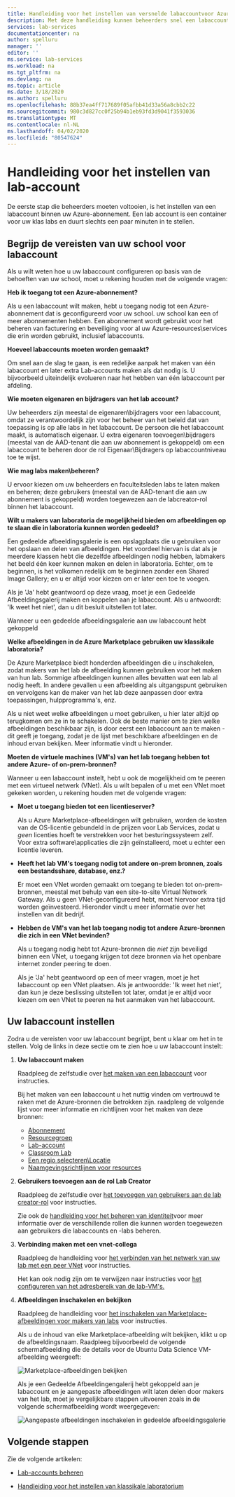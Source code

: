 ```yaml
---
title: Handleiding voor het instellen van versnelde labaccountvoor Azure Lab Services
description: Met deze handleiding kunnen beheerders snel een labaccount instellen voor gebruik binnen hun school.
services: lab-services
documentationcenter: na
author: spelluru
manager: ''
editor: ''
ms.service: lab-services
ms.workload: na
ms.tgt_pltfrm: na
ms.devlang: na
ms.topic: article
ms.date: 3/18/2020
ms.author: spelluru
ms.openlocfilehash: 88b37ea4ff717689f05afbb41d33a56a8cbb2c22
ms.sourcegitcommit: 980c3d827cc0f25b94b1eb93fd3d9041f3593036
ms.translationtype: MT
ms.contentlocale: nl-NL
ms.lasthandoff: 04/02/2020
ms.locfileid: "80547624"
---
```

# <a name="lab-account-setup-guide"></a>Handleiding voor het instellen van lab-account

De eerste stap die beheerders moeten voltooien, is het instellen van een labaccount binnen uw Azure-abonnement.  Een lab account is een container voor uw klas labs en duurt slechts een paar minuten in te stellen.

## <a name="understand-your-schools-lab-account-requirements"></a>Begrijp de vereisten van uw school voor labaccount

Als u wilt weten hoe u uw labaccount configureren op basis van de behoeften van uw school, moet u rekening houden met de volgende vragen:

**Heb ik toegang tot een Azure-abonnement?**

Als u een labaccount wilt maken, hebt u toegang nodig tot een Azure-abonnement dat is geconfigureerd voor uw school. uw school kan een of meer abonnementen hebben.  Een abonnement wordt gebruikt voor het beheren van facturering en beveiliging voor al uw Azure-resources\services die erin worden gebruikt, inclusief labaccounts.

**Hoeveel labaccounts moeten worden gemaakt?**

Om snel aan de slag te gaan, is een redelijke aanpak het maken van één labaccount en later extra Lab-accounts maken als dat nodig is.  U bijvoorbeeld uiteindelijk evolueren naar het hebben van één labaccount per afdeling.

**Wie moeten eigenaren en bijdragers van het lab account?**

Uw beheerders zijn meestal de eigenaren\bijdragers voor een labaccount, omdat ze verantwoordelijk zijn voor het beheer van het beleid dat van toepassing is op alle labs in het labaccount.  De persoon die het labaccount maakt, is automatisch eigenaar.  U extra eigenaren toevoegen\bijdragers (meestal van de AAD-tenant die aan uw abonnement is gekoppeld) om een labaccount te beheren door de rol Eigenaar\Bijdragers op labaccountniveau toe te wijst.

**Wie mag labs maken\beheren?**

U ervoor kiezen om uw beheerders en faculteitsleden labs te laten maken en beheren; deze gebruikers (meestal van de AAD-tenant die aan uw abonnement is gekoppeld) worden toegewezen aan de labcreator-rol binnen het labaccount.

**Wilt u makers van laboratoria de mogelijkheid bieden om afbeeldingen op te slaan die in laboratoria kunnen worden gedeeld?**

Een gedeelde afbeeldingsgalerie is een opslagplaats die u gebruiken voor het opslaan en delen van afbeeldingen.  Het voordeel hiervan is dat als je meerdere klassen hebt die dezelfde afbeeldingen nodig hebben, labmakers het beeld één keer kunnen maken en delen in laboratoria.  Echter, om te beginnen, is het volkomen redelijk om te beginnen zonder een Shared Image Gallery; en u er altijd voor kiezen om er later een toe te voegen.

Als je 'Ja' hebt geantwoord op deze vraag, moet je een Gedeelde Afbeeldingsgalerij maken en koppelen aan je labaccount.  Als u antwoordt: 'Ik weet het niet', dan u dit besluit uitstellen tot later.

Wanneer u een gedeelde afbeeldingsgalerie aan uw labaccount hebt gekoppeld

**Welke afbeeldingen in de Azure Marketplace gebruiken uw klassikale laboratoria?**

De Azure Marketplace biedt honderden afbeeldingen die u inschakelen, zodat makers van het lab de afbeelding kunnen gebruiken voor het maken van hun lab.  Sommige afbeeldingen kunnen alles bevatten wat een lab al nodig heeft.  In andere gevallen u een afbeelding als uitgangspunt gebruiken en vervolgens kan de maker van het lab deze aanpassen door extra toepassingen, hulpprogramma's, enz.

Als u niet weet welke afbeeldingen u moet gebruiken, u hier later altijd op terugkomen om ze in te schakelen.  Ook de beste manier om te zien welke afbeeldingen beschikbaar zijn, is door eerst een labaccount aan te maken - dit geeft je toegang, zodat je de lijst met beschikbare afbeeldingen en de inhoud ervan bekijken.  Meer informatie vindt u hieronder.
  
**Moeten de virtuele machines (VM's) van het lab toegang hebben tot andere Azure- of on-prem-bronnen?**

Wanneer u een labaccount instelt, hebt u ook de mogelijkheid om te peeren met een virtueel netwerk (VNet).  Als u wilt bepalen of u met een VNet moet gekeken worden, u rekening houden met de volgende vragen:

- **Moet u toegang bieden tot een licentieserver?**
  
   Als u Azure Marketplace-afbeeldingen wilt gebruiken, worden de kosten van de OS-licentie gebundeld in de prijzen voor Lab Services, zodat u *geen* licenties hoeft te verstrekken voor het besturingssysteem zelf.  Voor extra software\applicaties die zijn geïnstalleerd, moet u echter een licentie leveren.

- **Heeft het lab VM's toegang nodig tot andere on-prem bronnen, zoals een bestandsshare, database, enz.?**

   Er moet een VNet worden gemaakt om toegang te bieden tot on-prem-bronnen, meestal met behulp van een site-to-site Virtual Network Gateway.  Als u geen VNet-geconfigureerd hebt, moet hiervoor extra tijd worden geïnvesteerd.  Hieronder vindt u meer informatie over het instellen van dit bedrijf.

- **Hebben de VM's van het lab toegang nodig tot andere Azure-bronnen die zich in een VNet bevinden?**

    Als u toegang nodig hebt tot Azure-bronnen die *niet* zijn beveiligd binnen een VNet, u toegang krijgen tot deze bronnen via het openbare internet zonder peering te doen.

    Als je 'Ja' hebt geantwoord op een of meer vragen, moet je het labaccount op een VNet plaatsen.  Als je antwoordde: 'Ik weet het niet', dan kun je deze beslissing uitstellen tot later, omdat je er altijd voor kiezen om een VNet te peeren na het aanmaken van het labaccount.

## <a name="set-up-your-lab-account"></a>Uw labaccount instellen

Zodra u de vereisten voor uw labaccount begrijpt, bent u klaar om het in te stellen.  Volg de links in deze sectie om te zien hoe u uw labaccount instelt:

1. **Uw labaccount maken**

   Raadpleeg de zelfstudie over [het maken van een labaccount](https://docs.microsoft.com/azure/lab-services/classroom-labs/tutorial-setup-lab-account#create-a-lab-account) voor instructies.

   Bij het maken van een labaccount u het nuttig vinden om vertrouwd te raken met de Azure-bronnen die betrokken zijn. raadpleeg de volgende lijst voor meer informatie en richtlijnen voor het maken van deze bronnen:

   - [Abonnement](https://docs.microsoft.com/azure/lab-services/classroom-labs/administrator-guide#subscription)
   - [Resourcegroep](https://docs.microsoft.com/azure/lab-services/classroom-labs/administrator-guide#resource-group)
   - [Lab-account](https://docs.microsoft.com/azure/lab-services/classroom-labs/administrator-guide#lab-account)
   - [Classroom Lab](https://docs.microsoft.com/azure/lab-services/classroom-labs/administrator-guide#classroom-lab)
   - [Een regio selecteren\Locatie](https://docs.microsoft.com/azure/lab-services/classroom-labs/administrator-guide#regionslocations)
   - [Naamgevingsrichtlijnen voor resources](https://docs.microsoft.com/azure/lab-services/classroom-labs/administrator-guide#naming)

2. **Gebruikers toevoegen aan de rol Lab Creator**

   Raadpleeg de zelfstudie over [het toevoegen van gebruikers aan de lab creator-rol](https://docs.microsoft.com/azure/lab-services/classroom-labs/tutorial-setup-lab-account#add-a-user-to-the-lab-creator-role) voor instructies.

   Zie ook de [handleiding voor het beheren van identiteit](https://docs.microsoft.com/azure/lab-services/classroom-labs/administrator-guide#manage-identity)voor meer informatie over de verschillende rollen die kunnen worden toegewezen aan gebruikers die labaccounts en -labs beheren.

3. **Verbinding maken met een vnet-collega**

   Raadpleeg de handleiding voor [het verbinden van het netwerk van uw lab met een peer VNet](https://docs.microsoft.com/azure/lab-services/classroom-labs/how-to-connect-peer-virtual-network) voor instructies.

   Het kan ook nodig zijn om te verwijzen naar instructies voor [het configureren van het adresbereik van de lab-VM's.](https://docs.microsoft.com/azure/lab-services/classroom-labs/how-to-configure-lab-accounts#specify-an-address-range-for-vms-in-the-lab)

4. **Afbeeldingen inschakelen en bekijken**

    Raadpleeg de handleiding voor [het inschakelen van Marketplace-afbeeldingen voor makers van labs](https://docs.microsoft.com/azure/lab-services/classroom-labs/specify-marketplace-images) voor instructies.

    Als u de inhoud van elke Marketplace-afbeelding wilt bekijken, klikt u op de afbeeldingsnaam.  Raadpleeg bijvoorbeeld de volgende schermafbeelding die de details voor de Ubuntu Data Science VM-afbeelding weergeeft:

    ![Marketplace-afbeeldingen bekijken](../media/setup-guide/review-marketplace-images.png)

    Als je een Gedeelde Afbeeldingengalerij hebt gekoppeld aan je labaccount en je aangepaste afbeeldingen wilt laten delen door makers van het lab, moet je vergelijkbare stappen uitvoeren zoals in de volgende schermafbeelding wordt weergegeven:

    ![Aangepaste afbeeldingen inschakelen in gedeelde afbeeldingsgalerie](../media/setup-guide/enable-sig-custom-images.png)

## <a name="next-steps"></a>Volgende stappen

Zie de volgende artikelen:

- [Lab-accounts beheren](how-to-manage-lab-accounts.md)

- [Handleiding voor het instellen van klassikale laboratorium](setup-guide.md)
